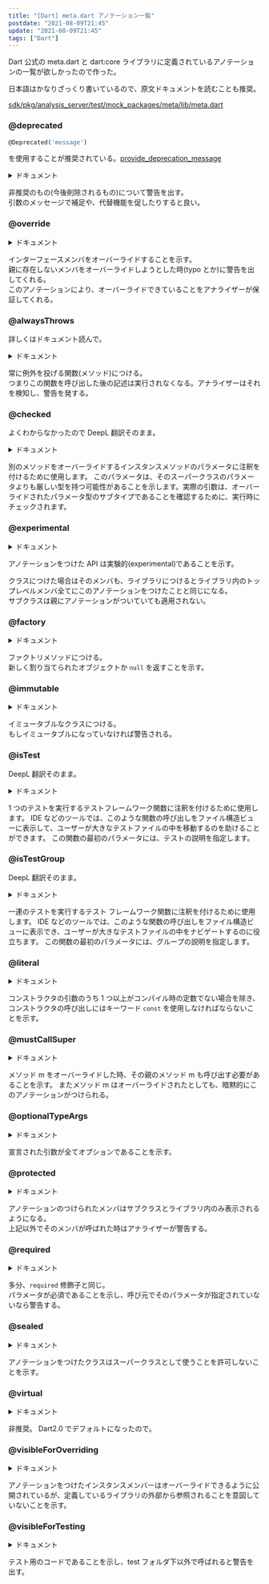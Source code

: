 ```yaml
---
title: "[Dart] meta.dart アノテーション一覧"
postdate: "2021-08-09T21:45"
update: "2021-08-09T21:45"
tags: ["Dart"]
---
```


Dart 公式の meta.dart と dart:core ライブラリに定義されているアノテーションの一覧が欲しかったので作った。

日本語はかなりざっくり書いているので、原文ドキュメントを読むことも推奨。

[sdk/pkg/analysis_server/test/mock_packages/meta/lib/meta.dart](https://github.com/dart-lang/sdk/blob/5208456b5af83120d0cb21c6a2a4d2f07e9c89e6/pkg/analysis_server/test/mock_packages/meta/lib/meta.dart)

### @deprecated

```dart
@Deprecated('message')
```

を使用することが推奨されている。[provide_deprecation_message](https://dart-lang.github.io/linter/lints/provide_deprecation_message.html)

<details>
  <summary>ドキュメント</summary>
Create a deprecation annotation which specifies the migration path and expiration of the annotated feature.
The message argument should be readable by programmers, and should state an alternative feature (if available) as well as when an annotated feature is expected to be removed
</details>

非推奨のもの(今後削除されるもの)について警告を出す。  
引数のメッセージで補足や、代替機能を促したりすると良い。

### @override

<details>
  <summary>ドキュメント</summary>
Annotation on an instance members which override an interface member.
Annotations have no effect on the meaning of a Dart program. This annotation is recognized by the Dart analyzer, and it allows the analyzer to provide hints or warnings for some potential problems of an otherwise valid program. As such, the meaning of this annotation is defined by the Dart analyzer.
The @override annotation expresses the intent that a declaration should override an interface method, something which is not visible from the declaration itself. This extra information allows the analyzer to provide a warning when that intent is not satisfied, where a member is intended to override a superclass member or implement an interface member, but fails to do so. Such a situation can arise if a member name is mistyped, or if the superclass renames the member.
The @override annotation applies to instance methods, instance getters, instance setters and instance variables (fields). When applied to an instance variable, it means that the variable's implicit getter and setter (if any) are marked as overriding. It has no effect on the variable itself.
Further lints  can be used to enable more warnings based on @override annotations.
</details>

インターフェースメンバをオーバーライドすることを示す。  
親に存在しないメンバをオーバーライドしようとした時(typo とか)に警告を出してくれる。  
このアノテーションにより、オーバーライドできていることをアナライザーが保証してくれる。

### @alwaysThrows

詳しくはドキュメント読んで。

<details>
  <summary>ドキュメント</summary>
Used to annotate a function f. Indicates that f always throws an exception. Any functions that override f, in class inheritance, are also expected to conform to this contract.
Tools, such as the analyzer, can use this to understand whether a block of code "exits". For example:

```dart
@alwaysThrows toss() { throw 'Thrown'; }

int fn(bool b) {
  if (b) {
    return 0;
  } else {
    toss();
    print("Hello.");
  }
}
```

<!-- textlint-disable ja-technical-writing/sentence-length -->

Without the annotation on toss, it would look as though fn doesn't always return a value. The annotation shows that fn does always exit. In addition, the annotation reveals that any statements following a call to toss (like the print call) are dead code.
Tools, such as the analyzer, can also expect this contract to be enforced; that is, tools may emit warnings if a function with this annotation doesn't always throw.

<!-- textlint-enable ja-technical-writing/sentence-length -->

</details>

常に例外を投げる関数(メソッド)につける。  
つまりこの関数を呼び出した後の記述は実行されなくなる。アナライザーはそれを検知し、警告を発する。

### @checked

よくわからなかったので DeepL 翻訳そのまま。

<details>
  <summary>ドキュメント</summary>
Used to annotate a parameter of an instance method that overrides another method.
Indicates that this parameter may have a tighter type than the parameter on its superclass. The actual argument will be checked at runtime to ensure it is a subtype of the overridden parameter type.
</details>

別のメソッドをオーバーライドするインスタンスメソッドのパラメータに注釈を付けるために使用します。
このパラメータは、そのスーパークラスのパラメータよりも厳しい型を持つ可能性があることを示します。実際の引数は、オーバーライドされたパラメータ型のサブタイプであることを確認するために、実行時にチェックされます。

### @experimental

<details>
  <summary>ドキュメント</summary>
Used to annotate a library, or any declaration that is part of the public interface of a library (such as top-level members, class members, and function parameters) to indicate that the annotated API is experimental and may be removed or changed at any-time without updating the version of the containing package, despite the fact that it would otherwise be a breaking change.
If the annotation is applied to a library then it is equivalent to applying the annotation to all of the top-level members of the library. Applying the annotation to a class does not apply the annotation to subclasses, but does apply the annotation to members of the class.
Tools, such as the analyzer, can provide feedback if
the annotation is associated with a declaration that is not part of the public interface of a library (such as a local variable or a declaration that is private) or a directive other than the first directive in the library, or
the declaration is referenced by a package that has not explicitly indicated its intention to use experimental APIs (details TBD).
</details>

アノテーションをつけた API は実験的(experimental)であることを示す。

クラスにつけた場合はそのメンバも、ライブラリにつけるとライブラリ内のトップレベルメンバ全てにこのアノテーションをつけたことと同じになる。  
サブクラスは親にアノテーションがついていても適用されない。

### @factory

<details>
  <summary>ドキュメント</summary>
Used to annotate an instance or static method m. Indicates that m must either be abstract or must return a newly allocated object or null. In addition, every method that either implements or overrides m is implicitly annotated with this same annotation.
Tools, such as the analyzer, can provide feedback if
the annotation is associated with anything other than a method, or
a method that has this annotation can return anything other than a newly allocated object or `null`.
</details>

ファクトリメソッドにつける。  
新しく割り当てられたオブジェクトか `null` を返すことを示す。

### @immutable

<details>
  <summary>ドキュメント</summary>
Used to annotate a class C. Indicates that C and all subtypes of C must be immutable.
A class is immutable if all of the instance fields of the class, whether defined directly or inherited, are final.
Tools, such as the analyzer, can provide feedback if
the annotation is associated with anything other than a class, or
a class that has this annotation or extends, implements or mixes in a class that has this annotation is not immutable.
</details>

イミュータブルなクラスにつける。  
もしイミュータブルになっていなければ警告される。

### @isTest

DeepL 翻訳そのまま。

<details>
  <summary>ドキュメント</summary>
Used to annotate a test framework function that runs a single test.
Tools, such as IDEs, can show invocations of such function in a file structure view to help the user navigating in large test files.
The first parameter of the function must be the description of the test.
</details>

1 つのテストを実行するテストフレームワーク関数に注釈を付けるために使用します。
IDE などのツールでは、このような関数の呼び出しをファイル構造ビューに表示して、ユーザーが大きなテストファイルの中を移動するのを助けることができます。
この関数の最初のパラメータには、テストの説明を指定します。

### @isTestGroup

DeepL 翻訳そのまま。

<details>
  <summary>ドキュメント</summary>
Used to annotate a test framework function that runs a group of tests.
Tools, such as IDEs, can show invocations of such function in a file structure view to help the user navigating in large test files.
The first parameter of the function must be the description of the group.
</details>

一連のテストを実行するテスト フレームワーク関数に注釈を付けるために使用します。
IDE などのツールでは、このような関数の呼び出しをファイル構造ビューに表示でき、ユーザーが大きなテストファイルの中をナビゲートするのに役立ちます。
この関数の最初のパラメータには、グループの説明を指定します。

### @literal

<details>
  <summary>ドキュメント</summary>
Used to annotate a const constructor c. Indicates that any invocation of the constructor must use the keyword const unless one or more of the arguments to the constructor is not a compile-time constant.
Tools, such as the analyzer, can provide feedback if
the annotation is associated with anything other than a const constructor, or
an invocation of a constructor that has this annotation is not invoked using the `const` keyword unless one or more of the arguments to the constructor is not a compile-time constant.
</details>

コンストラクタの引数のうち 1 つ以上がコンパイル時の定数でない場合を除き、コンストラクタの呼び出しにはキーワード `const` を使用しなければならないことを示す。

### @mustCallSuper

<details>
  <summary>ドキュメント</summary>
Used to annotate an instance method m. Indicates that every invocation of a method that overrides m must also invoke m. In addition, every method that overrides m is implicitly annotated with this same annotation.
Note that private methods with this annotation cannot be validly overridden outside of the library that defines the annotated method.
Tools, such as the analyzer, can provide feedback if
the annotation is associated with anything other than an instance method, or
a method that overrides a method that has this annotation can return without invoking the overridden method.
</details>

メソッド m をオーバーライドした時、その親のメソッド m も呼び出す必要があることを示す。 またメソッド m はオーバーライドされたとしても、暗黙的にこのアノテーションがつけられる。

### @optionalTypeArgs

<details>
  <summary>ドキュメント</summary>
Used to annotate a class, mixin, extension, function, method, or typedef declaration C. Indicates that any type arguments declared on C are to be treated as optional.
Tools such as the analyzer and linter can use this information to suppress warnings that would otherwise require type arguments on C to be provided.
</details>

宣言された引数が全てオプションであることを示す。

### @protected

<details>
  <summary>ドキュメント</summary>
Used to annotate an instance member in a class or mixin which is meant to be visible only within the declaring library, and to other instance members of the class or mixin, and their subtypes.
If the annotation is on a field it applies to the getter, and setter if appropriate, that are induced by the field.
Indicates that the annotated instance member (method, getter, setter, operator, or field) m in a class or mixin C should only be referenced in specific locations. A reference from within the library in which C is declared is valid. Additionally, a reference from within an instance member in C, or a class that extends, implements, or mixes in C (either directly or indirectly) or a mixin that uses C as a superclass constraint is valid. Additionally a reference from within an instance member in an extension that applies to C is valid.
Additionally restricts the instance of C on which m is referenced: a reference to m should either be in the same library in which C is declared, or should refer to this.m (explicitly or implicitly), and not m on any other instance of C.
Tools, such as the analyzer, can provide feedback if
the annotation is associated with anything other than an instance member, or
a reference to a member `m` which has this annotation, declared in a class or mixin `C`, is found outside of the declaring library and outside of an instance member in any class that extends, implements, or mixes in `C` or any mixin that uses `C` as a superclass constraint, or
a reference to a member `m` which has this annotation, declared in a class or mixin `C`, is found outside of the declaring library and the receiver is something other than `this`.
</details>

アノテーションのつけられたメンバはサブクラスとライブラリ内のみ表示されるようになる。  
上記以外でそのメンバが呼ばれた時はアナライザーが警告する。

### @required

<details>
  <summary>ドキュメント</summary>
Used to annotate a named parameter p in a method or function f. Indicates that every invocation of f must include an argument corresponding to p, despite the fact that p would otherwise be an optional parameter.
Tools, such as the analyzer, can provide feedback if
the annotation is associated with anything other than a named parameter,
the annotation is associated with a named parameter in a method `m1` that overrides a method `m0` and `m0` defines a named parameter with the same name that does not have this annotation, or
an invocation of a method or function does not include an argument corresponding to a named parameter that has this annotation.
</details>

多分、`required` 修飾子と同じ。  
パラメータが必須であることを示し、呼び元でそのパラメータが指定されていないなら警告する。

### @sealed

<details>
  <summary>ドキュメント</summary>
Annotation marking a class as not allowed as a super-type.
Classes in the same package as the marked class may extend, implement or mix-in the annotated class.
Tools, such as the analyzer, can provide feedback if
the annotation is associated with anything other than a class,
the annotation is associated with a class `C`, and there is a class or mixin `D`, which extends, implements, mixes in, or constrains to `C`, and `C` and `D` are declared in different packages.
</details>

アノテーションをつけたクラスはスーパークラスとして使うことを許可しないことを示す。

### @virtual

<details>
  <summary>ドキュメント</summary>
Used to annotate a field that is allowed to be overridden in Strong Mode.
Deprecated: Most of strong mode is now the default in 2.0, but the notion of virtual fields was dropped, so this annotation no longer has any meaning. Uses of the annotation should be removed.
</details>

非推奨。
Dart2.0 でデフォルトになったので。

### @visibleForOverriding

<details>
  <summary>ドキュメント</summary>
Used to annotate an instance member that was made public so that it could be overridden but that is not intended to be referenced from outside the defining library.
Tools, such as the analyzer, can provide feedback if
the annotation is associated with a declaration other than a public instance member in a class or mixin, or
the member is referenced outside of the defining library.
</details>

アノテーションをつけたインスタンスメンバーはオーバーライドできるように公開されているが、定義しているライブラリの外部から参照されることを意図していないことを示す。

### @visibleForTesting

<details>
  <summary>ドキュメント</summary>
Used to annotate a declaration that was made public, so that it is more visible than otherwise necessary, to make code testable.
Tools, such as the analyzer, can provide feedback if
the annotation is associated with a declaration not in the `lib` folder of a package, or a private declaration, or a declaration in an unnamed static extension, or
the declaration is referenced outside of its defining library or a library which is in the `test` folder of the defining package.
</details>

テスト用のコードであることを示し、test フォルダ下以外で呼ばれると警告を出す。

